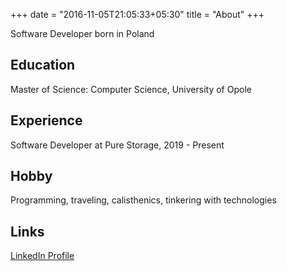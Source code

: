 +++
date = "2016-11-05T21:05:33+05:30"
title = "About"
+++

Software Developer born in Poland

## Education

Master of Science: Computer Science, University of Opole

## Experience

Software Developer at Pure Storage, 2019 - Present

## Hobby

Programming, traveling, calisthenics, tinkering with technologies

## Links

[LinkedIn Profile](https://www.linkedin.com/in/muskalski)

